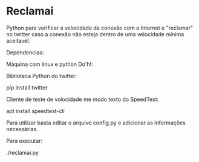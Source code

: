 # Reclamai

Python para verificar a velocidade da conexão com a Internet e "reclamar" no twitter caso a conexão 
não esteja dentro de uma velocidade mínima aceitavel.

Dependencias:

Máquina com linux e python Do'h!:

Biblioteca Python do twitter:

pip install twitter

Cliente de teste de volocidade me modo texto do SpeedTest:

apt install speedtest-cli 

Para utilizar basta editar o arquivo config.py e adicionar as informações necessárias.

Para executar: 

./reclamai.py
